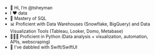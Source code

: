 - 👋 Hi, I’m @tsheyman
- I ❤️ data
- 👑 Mastery of SQL
- 📊 Proficient with Data Warehouses (Snowflake, BigQuery) and Data Visualization Tools (Tableau, Looker, Domo, Metabase)
- 👨🏻‍💻 Proficient in Python (Data analysis + visualization, automation, APIs, webscraping)
- 📱 I've dabbled with Swift/SwiftUI


<!---
tsheyman/tsheyman is a ✨ special ✨ repository because its `README.md` (this file) appears on your GitHub profile.
You can click the Preview link to take a look at your changes.
--->
